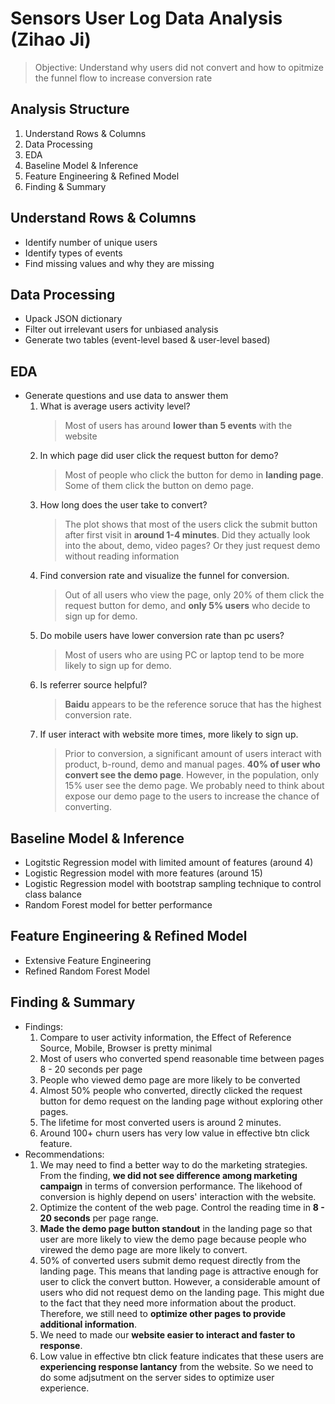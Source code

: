 # Sensors User Log Data Analysis (Zihao Ji)
> Objective: Understand why users did not convert and how to opitmize the funnel flow to increase conversion rate

## Analysis Structure
1. Understand Rows & Columns
2. Data Processing
3. EDA
4. Baseline Model & Inference
5. Feature Engineering & Refined Model
6. Finding & Summary

## Understand Rows & Columns

* Identify number of unique users
* Identify types of events
* Find missing values and why they are missing


## Data Processing

* Upack JSON dictionary
* Filter out irrelevant users for unbiased analysis
* Generate two tables (event-level based & user-level based)

## EDA

* Generate questions and use data to answer them
	1. What is average users activity level?
		> Most of users has around **lower than 5 events** with the website
	2. In which page did user click the request button for demo?
		> Most of people who click the button for demo in **landing page**. Some of them click the button on demo page.
	3. How long does the user take to convert?
		> The plot shows that most of the users click the submit button after first visit in **around 1-4 minutes**. Did they actually look into the about, demo, video pages? Or they just request demo without reading information
	4. Find conversion rate and visualize the funnel for conversion.
		> Out of all users who view the page, only 20% of them click the request button for demo, and **only 5% users** who decide to sign up for demo.
	5. Do mobile users have lower conversion rate than pc users?
		> Most of users who are using PC or laptop tend to be more likely to sign up for demo.
	6. Is referrer source helpful?
		> **Baidu** appears to be the reference soruce that has the highest conversion rate.
	7. If user interact with website more times, more likely to sign up.
		> Prior to conversion, a significant amount of users interact with product, b-round, demo and manual pages. **40% of user who convert see the demo page**. However, in the population, only 15% user see the demo page. We probably need to think about expose our demo page to the users to increase the chance of converting.

## Baseline Model & Inference

* Logitstic Regression model with limited amount of features (around 4)
* Logistic Regression model with more features (around 15)
* Logistic Regression model with bootstrap sampling technique to control class balance
* Random Forest model for better performance

## Feature Engineering & Refined Model
* Extensive Feature Engineering
* Refined Random Forest Model

## Finding & Summary
* Findings:
	1. Compare to user activity information, the Effect of Reference Source, Mobile, Browser is pretty minimal
	2. Most of users who converted spend reasonable time between pages 8 - 20 seconds per page
	3. People who viewed demo page are more likely to be converted
	4. Almost 50% people who converted, directly clicked the request button for demo request on the landing page without exploring other pages.
	5. The lifetime for most converted users is around 2 minutes.
	6. Around 100+ churn users has very low value in effective btn click feature.
* Recommendations:
	1. We may need to find a better way to do the marketing strategies. From the finding, **we did not see difference among marketing campaign** in terms of conversion performance. The likehood of conversion is highly depend on users' interaction with the website.
	2. Optimize the content of the web page. Control the reading time in **8 - 20 seconds** per page range.
	3. **Made the demo page button standout** in the landing page so that user are more likely to view the demo page because people who virewed the demo page are more likely to convert.
	4. 50% of converted users submit demo request directly from the landing page. This means that landing page is attractive enough for user to click the convert button. However, a considerable amount of users who did not request demo on the landing page. This might due to the fact that they need more information about the product. Therefore, we still need to **optimize other pages to provide additional information**.
	5. We need to made our **website easier to interact and faster to response**.
	6. Low value in effective btn click feature indicates that these users are **experiencing response lantancy** from the website. So we need to do some adjsutment on the server sides to optimize user experience.